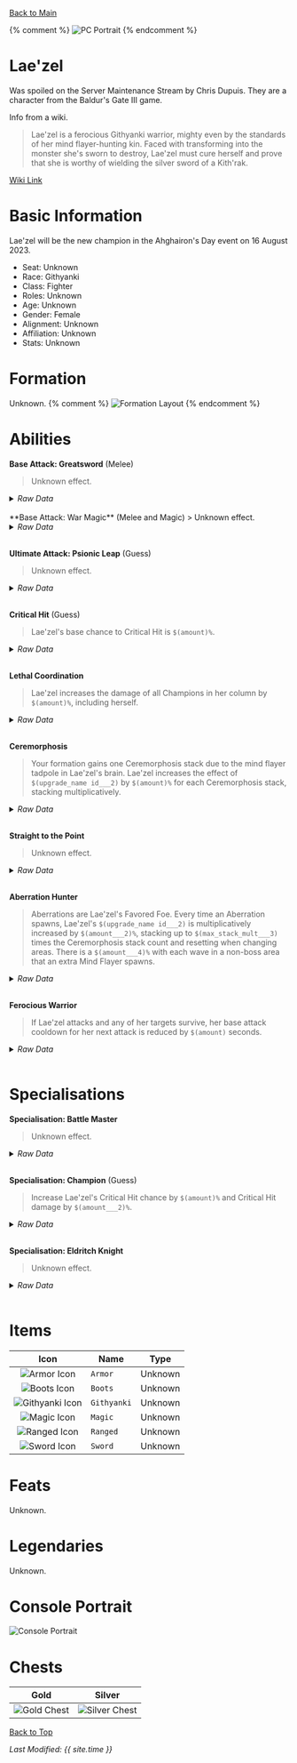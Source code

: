 [Back to Main](index.md)

{% comment %}
![PC Portrait](images/laezel/portrait.png)
{% endcomment %}

# Lae'zel

Was spoiled on the Server Maintenance Stream by Chris Dupuis. They are a character from the Baldur's Gate III game.

Info from a wiki.
> Lae'zel is a ferocious Githyanki warrior, mighty even by the standards of her mind flayer-hunting kin. Faced with transforming into the monster she's sworn to destroy, Lae'zel must cure herself and prove that she is worthy of wielding the silver sword of a Kith'rak.

[Wiki Link](https://baldursgate3.wiki.fextralife.com/Lae%27zel)

# Basic Information

Lae'zel will be the new champion in the Ahghairon's Day event on 16 August 2023.

* Seat: Unknown
* Race: Githyanki
* Class: Fighter
* Roles: Unknown
* Age: Unknown
* Gender: Female
* Alignment: Unknown
* Affiliation: Unknown
* Stats: Unknown

# Formation

Unknown.
{% comment %}
![Formation Layout](images/laezel/formation.png)
{% endcomment %}

# Abilities

**Base Attack: Greatsword** (Melee)
> Unknown effect.
<details><summary><em>Raw Data</em></summary>
<p>
<pre>
{
    "description": "",
    "long_description": "",
    "damage_modifier": 1,
    "damage_types": ["melee"],
    "graphic_id": 0,
    "target": "front",
    "aoe_radius": 0,
    "tags": ["melee"],
    "num_targets": 1,
    "animations": [{
        "damage_frame": 2,
        "jump_sound": 30,
        "sound_frames": {"2": 154},
        "target_offset_x": -34,
        "type": "melee_attack"
    }],
    "name": "Greatsword",
    "cooldown": 8,
    "id": 655
}
</pre>
</p>
</details>
<br />
**Base Attack: War Magic** (Melee and Magic)
> Unknown effect.
<details><summary><em>Raw Data</em></summary>
<p>
<pre>
{
    "description": "",
    "long_description": "",
    "damage_modifier": 1,
    "damage_types": [
        "melee",
        "magic"
    ],
    "graphic_id": 0,
    "target": "front",
    "aoe_radius": 0,
    "tags": [
        "melee",
        "ranged"
    ],
    "num_targets": 1,
    "animations": [{
        "damage_frame": 2,
        "jump_sound": 30,
        "sound_frames": {"2": 154},
        "target_offset_x": -34,
        "type": "melee_attack"
    }],
    "name": "War Magic",
    "cooldown": 8,
    "id": 656
}
</pre>
</p>
</details>
<br />

**Ultimate Attack: Psionic Leap** (Guess)
> Unknown effect.
<details><summary><em>Raw Data</em></summary>
<p>
<pre>
{
    "description": "",
    "long_description": "",
    "damage_modifier": 1,
    "damage_types": ["melee"],
    "graphic_id": 20244,
    "target": "front",
    "aoe_radius": 0,
    "tags": [
        "ultimate",
        "melee"
    ],
    "num_targets": 1,
    "animations": [{
        "damage_frame": 2,
        "jump_sound": 30,
        "sound_frames": {"2": 154},
        "target_offset_x": -34,
        "type": "melee_attack"
    }],
    "name": "Psionic Leap",
    "cooldown": 180,
    "id": 657
}
</pre>
</p>
</details>
<br />

**Critical Hit** (Guess)
> Lae'zel's base chance to Critical Hit is `$(amount)%`.
<details><summary><em>Raw Data</em></summary>
<p>
<pre>
{
    "effect_keys": [{"effect_string": "set_base_crit_chance,20"}],
    "requirements": "",
    "description": {"desc": "$source's base chance to Critical Hit is $(amount)%."},
    "id": 1597,
    "flavour_text": "",
    "graphic_id": 0,
    "properties": {
        "is_formation_ability": true,
        "owner_use_outgoing_description": true,
        "formation_circle_icon": false
    }
}
</pre>
</p>
</details>
<br />

**Lethal Coordination**
> Lae'zel increases the damage of all Champions in her column by `$(amount)%`, including herself.
<details><summary><em>Raw Data</em></summary>
<p>
<pre>
{
    "effect_keys": [{
        "effect_string": "hero_dps_multiplier_mult,100",
        "targets": ["col"]
    }],
    "requirements": "",
    "description": {"desc": "$source increases the damage of all Champions in her column by $(amount)%, including herself."},
    "id": 1598,
    "flavour_text": "",
    "graphic_id": 20239,
    "properties": {"is_formation_ability": true}
}
</pre>
</p>
</details>
<br />

**Ceremorphosis**
> Your formation gains one Ceremorphosis stack due to the mind flayer tadpole in Lae'zel's brain. Lae'zel increases the effect of `$(upgrade_name id___2)` by `$(amount)%` for each Ceremorphosis stack, stacking multiplicatively.
<details><summary><em>Raw Data</em></summary>
<p>
<pre>
{
    "effect_keys": [
        {"effect_string": "pre_stack_amount,100"},
        {
            "amount_expr": "upgrade_amount(12114,0)",
            "stack_title": "Total Ceremorphosis Stacks",
            "stacks_multiply": true,
            "total_title": "Total Bonus",
            "off_when_benched": true,
            "show_bonus": true,
            "amount_func": "mult",
            "stack_func": "per_ceremorphosis_stacks",
            "effect_string": "buff_upgrade,0,12113",
            "desc_forced_order": 2
        },
        {
            "stack_title": "Lae'zel Ceremorphosis Stacks",
            "manual_stacking": true,
            "stacks_multiply": false,
            "off_when_benched": true,
            "outgoing_buffs": false,
            "effect_string": "laezel_ceremorphosis_stacks,2",
            "show_stacks": true,
            "desc_forced_order": 1
        }
    ],
    "requirements": "",
    "description": {"desc": "Your formation gains one Ceremorphosis stack due to the mind flayer tadpole in $source's brain. $source increases the effect of $(upgrade_name id___2) by $(amount)% for each Ceremorphosis stack, stacking multiplicatively."},
    "id": 1599,
    "flavour_text": "",
    "graphic_id": 20237,
    "properties": {
        "indexed_effect_properties": true,
        "retain_on_slot_changed": true,
        "is_formation_ability": true,
        "default_bonus_index": 0,
        "owner_use_outgoing_description": true,
        "per_effect_index_bonuses": true
    }
}
</pre>
</p>
</details>
<br />

**Straight to the Point**
> Unknown effect.
<details><summary><em>Raw Data</em></summary>
<p>
<pre>
{
    "effect_keys": [{"effect_string": "do_nothing"}],
    "requirements": "",
    "description": {"desc": ""},
    "id": 1600,
    "flavour_text": "",
    "graphic_id": 20240,
    "properties": {"is_formation_ability": true}
}
</pre>
</p>
</details>
<br />

**Aberration Hunter**
> Aberrations are Lae'zel's Favored Foe. Every time an Aberration spawns, Lae'zel's `$(upgrade_name id___2)` is multiplicatively increased by `$(amount___2)%`, stacking up to `$(max_stack_mult___3)` times the Ceremorphosis stack count and resetting when changing areas. There is a `$(amount___4)%` with each wave in a non-boss area that an extra Mind Flayer spawns.
<details><summary><em>Raw Data</em></summary>
<p>
<pre>
{
    "effect_keys": [
        {
            "off_when_benched": true,
            "effect_string": "favored_foe,aberration"
        },
        {
            "stack_title": "Aberration Hunter Stacks",
            "stacks_multiply": true,
            "show_bonus": true,
            "effect_string": "buff_upgrade,100,12113",
            "more_triggers": [{
                "action": {"type": "reset"},
                "trigger": "area_changed"
            }],
            "max_stacks": 0,
            "stacks_on_trigger": {
                "is_source_favored_foe": true,
                "trigger": "favored_foe_spawned"
            }
        },
        {
            "max_stack_mult": 4,
            "rounding_mode": "ceil",
            "effect_string": "stacks_max_stack_expr,1,per_ceremorphosis_stacks*4"
        }
    ],
    "requirements": "",
    "description": {"desc": "Aberrations are $source's Favored Foe. Every time an Aberration spawns, $source's $(upgrade_name id___2) is multiplicatively increased by $(amount___2)%, stacking up to $(max_stack_mult___3) times the Ceremorphosis stack count and resetting when changing areas. There is a $(amount___4)% with each wave in a non-boss area that an extra Mind Flayer spawns."},
    "id": 1601,
    "flavour_text": "",
    "graphic_id": 20236,
    "properties": {
        "indexed_effect_properties": true,
        "retain_on_slot_changed": true,
        "is_formation_ability": true,
        "default_bonus_index": 1,
        "owner_use_outgoing_description": true,
        "per_effect_index_bonuses": true
    }
}
</pre>
</p>
</details>
<br />

**Ferocious Warrior**
> If Lae'zel attacks and any of her targets survive, her base attack cooldown for her next attack is reduced by `$(amount)` seconds.
<details><summary><em>Raw Data</em></summary>
<p>
<pre>
{
    "effect_keys": [{
        "stack_title": "Ferocious Warrior Stacks",
        "stacks_multiply": true,
        "bonus_is_seconds": true,
        "off_when_benched": true,
        "show_bonus": true,
        "effect_string": "reduce_attack_cooldown,4",
        "percent_values": false,
        "more_triggers": [{
            "action": {"type": "reset"},
            "trigger": "owner_kill"
        }],
        "max_stacks": 1,
        "stacks_on_trigger": "owner_attack_no_kill",
        "total_bonus_amount_prefix": "-"
    }],
    "requirements": "",
    "description": {"desc": "If $source attacks and any of her targets survive, her base attack cooldown for her next attack is reduced by $(amount) seconds."},
    "id": 1602,
    "flavour_text": "",
    "graphic_id": 20238,
    "properties": {
        "is_formation_ability": true,
        "owner_use_outgoing_description": true
    }
}
</pre>
</p>
</details>
<br />

# Specialisations

**Specialisation: Battle Master**
> Unknown effect.
<details><summary><em>Raw Data</em></summary>
<p>
<pre>
{
    "p": 0,
    "v": 2,
    "id": 20241,
    "export_params": {"uses": ["icon"]},
    "type": 1,
    "graphic": "Icons/Events/2018AhghaironsDay/AhghaironsDay_Y6/Icon_Specialization_LaezelBattleMaster",
    "fs": 0
}
</pre>
</p>
</details>
<br />

**Specialisation: Champion** (Guess)
> Increase Lae'zel's Critical Hit chance by `$(amount)%` and Critical Hit damage by `$(amount___2)%`.
<details><summary><em>Raw Data</em></summary>
<p>
<pre>
{
    "effect_keys": [
        {"effect_string": "buff_base_crit_chance_add,20"},
        {"effect_string": "buff_base_crit_damage_mult,100"}
    ],
    "requirements": "",
    "description": {"desc": "Increase $source's Critical Hit chance by $(amount)% and Critical Hit damage by $(amount___2)%."},
    "id": 1603,
    "flavour_text": "",
    "graphic_id": 0,
    "properties": {
        "indexed_effect_properties": true,
        "is_formation_ability": true,
        "owner_use_outgoing_description": true,
        "formation_circle_icon": false,
        "per_effect_index_bonuses": true
    }
}
</pre>
</p>
</details>
<br />

**Specialisation: Eldritch Knight**
> Unknown effect.
<details><summary><em>Raw Data</em></summary>
<p>
<pre>
{
    "p": 0,
    "v": 2,
    "id": 20243,
    "export_params": {"uses": ["icon"]},
    "type": 1,
    "graphic": "Icons/Events/2018AhghaironsDay/AhghaironsDay_Y6/Icon_Specialization_LaezelEldritchKnight",
    "fs": 0
}
</pre>
</p>
</details>
<br />

# Items

| Icon | Name | Type |
|:-:|---|---|
| ![Armor Icon](images/laezel/20251.png) | `Armor` | Unknown |
| ![Boots Icon](images/laezel/20254.png) | `Boots` | Unknown |
| ![Githyanki Icon](images/laezel/20257.png) | `Githyanki` | Unknown |
| ![Magic Icon](images/laezel/20260.png) | `Magic` | Unknown |
| ![Ranged Icon](images/laezel/20263.png) | `Ranged` | Unknown |
| ![Sword Icon](images/laezel/20266.png) | `Sword` | Unknown |

# Feats

Unknown.

# Legendaries

Unknown.

# Console Portrait

![Console Portrait](images/laezel/console.png)

# Chests

| Gold | Silver |
|---|---|
| ![Gold Chest](images/laezel/chest_gold.png) | ![Silver Chest](images/laezel/chest_silver.png) |

[Back to Top](#top)

*Last Modified: {{ site.time }}*